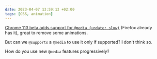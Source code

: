 ```yaml
---
date: 2023-04-07 13:59:13 +02:00
tags: [CSS, animation]
---
```


[Chrome 113 beta adds support for `@media (update: slow)`](https://developer.chrome.com/blog/chrome-113-beta/#css-update-media-feature) (Firefox already has it), great to remove some animations.

But can we `@supports` a `@media` to use it only if supported? I don't think so.

How do you use new `@media` features progressively?
